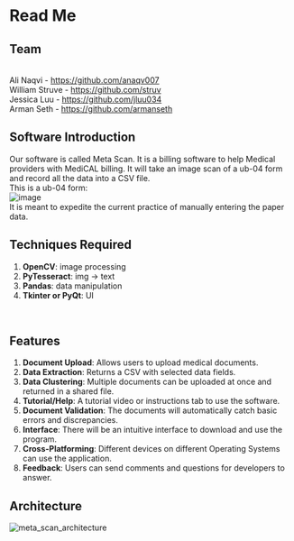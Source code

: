 # Read Me
## Team
<br>Ali Naqvi - https://github.com/anaqv007
<br>William Struve - https://github.com/struv
<br>Jessica Luu - https://github.com/jluu034
<br>Arman Seth - https://github.com/armanseth

## Software Introduction
Our software is called Meta Scan. It is a billing software to help Medical providers with MediCAL billing. It will take an image scan of a ub-04 form and record all the data into a CSV file. 
<br>This is a ub-04 form:
<br>![image](https://github.com/user-attachments/assets/b806edd8-fc13-41bb-bcc6-783dcc262641)
<br>It is meant to expedite the current practice of manually entering the paper data.
<br>

## Techniques Required
1. **OpenCV**: image processing
2. **PyTesseract**: img -> text
3. **Pandas**: data manipulation
4. **Tkinter or PyQt**: UI
<br>

## Features

1. **Document Upload**: Allows users to upload medical documents.
2. **Data Extraction**: Returns a CSV with selected data fields.
3. **Data Clustering**: Multiple documents can be uploaded at once and returned in a shared file.
4. **Tutorial/Help**: A tutorial video or instructions tab to use the software.
5. **Document Validation**: The documents will automatically catch basic errors and discrepancies.
6. **Interface**: There will be an intuitive interface to download and use the program.
7. **Cross-Platforming**: Different devices on different Operating Systems can use the application.
8. **Feedback**: Users can send comments and questions for developers to answer.


## Architecture
![meta_scan_architecture](https://github.com/user-attachments/assets/bf7e0851-ecc9-4cbd-ad06-26af4615f3da)
